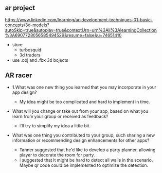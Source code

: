 ## ar project

https://www.linkedin.com/learning/ar-development-techniques-01-basic-concepts/3d-models?autoSkip=true&autoplay=true&contextUrn=urn%3Ali%3AlearningCollection%3A6907728056585494529&resume=false&u=74651410



- store
  - turbosquid 
  - 3d traders
-  use .obj and .fbx 3d bojects

## AR racer









- 1.What was one new thing you learned that you may incorporate in your app design?

  - My idea might be too complicated and hard to implement in time. 

- What will you change or take out from your app, based on what you learn from your group or received as feedback?

  - I'll try to simplify my idea a little bit.

- What was one thing you contributed to your group, such sharing a new information or recommending design enhancements for other apps?

  - Tanner suggested that he'd like to develop a party planner, allowing player to decorate the room for party.
  - I suggested that It might be hard to detect all walls in the scenario. Maybe qr code could be implemented to optimize the detection.

  

